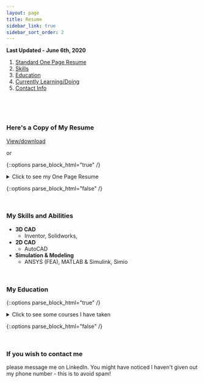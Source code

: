 ```yaml
---
layout: page
title: Resume
sidebar_link: true
sidebar_sort_order: 2
---
```


**Last Updated - June 6th, 2020**

1. [Standard One Page Resume](#1)
2. [Skills](#2)
3. [Education](#3)
4. [Currently Learning/Doing](#4)
4. [Contact Info](#4)
   
<p>&nbsp;</p> 
<p>&nbsp;</p> 

### Here's a Copy of My Resume <a name="1"></a>
[View/download](/docs/YulimLee-1pgResume.pdf)

or

{::options parse_block_html="true" /} 

<details>
  
  <summary markdown="span">Click to see my One Page Resume</summary>
  
  ![pg1](/docs/ResumePg1.PNG "Pg1 of my Resume"){:width="500"}  
      
</details>

{::options parse_block_html="false" /}

<p>&nbsp;</p> 

### My Skills and Abilities <a name="2"></a>
- **3D CAD**
   - Inventor, Solidworks, 
- **2D CAD**
   - AutoCAD
- **Simulation & Modeling**
   - ANSYS (FEA), MATLAB & Simulink, Simio

<p>&nbsp;</p> 

### My Education <a name="3"></a>

{::options parse_block_html="true" /} 

<details>
  
  <summary markdown="span">Click to see some courses I have taken</summary>
  
  sakjhdksahdksa
      
</details>

{::options parse_block_html="false" /}

<p>&nbsp;</p> 

### If you wish to contact me <a name="4"></a>
please message me on LinkedIn. You might have noticed I haven't given out my phone number - this is to avoid spam! 
